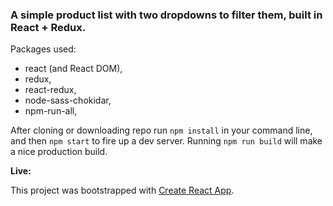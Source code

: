 ### A simple product list with two dropdowns to filter them, built in React + Redux.

Packages used:
- react (and React DOM),
- redux,
- react-redux,
- node-sass-chokidar,
- npm-run-all,

After cloning or downloading repo run `npm install` in your command line, and then `npm start` to fire up a dev server. Running `npm run build` will make a nice production build.

**Live:**

This project was bootstrapped with [Create React App](https://github.com/facebookincubator/create-react-app).
